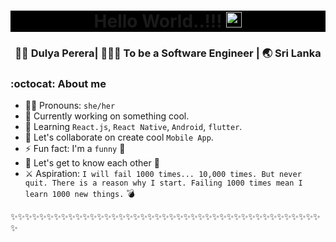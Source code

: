 <div align="center" style="background-color: black">
  <h1> Hello World..!!! <img src="https://media.giphy.com/media/hvRJCLFzcasrR4ia7z/giphy.gif" width="25px"></h1>
</div>


<div align="center">
<h3> 👩🏻 Dulya Perera| 👩🏻‍💻 To be a Software Engineer | 🌏 Sri Lanka </h3>
</div>

### :octocat: About me 

- 👩🏻 Pronouns: `she/her`
- 🔭 Currently working on something cool.
- 🌱 Learning `React.js`, `React Native`, `Android`, `flutter`.
- 👯 Let's collaborate on create cool `Mobile App`.
- ⚡ Fun fact: I'm a `funny` 🤔
- 💭 Let's get to know each other 🌟
- ⚔ Aspiration: `I will fail 1000 times... 10,000 times. But never quit. There is a reason why I start. Failing 1000 times mean I learn 1000 new things.` 💣 

✨✨✨✨✨✨✨✨✨✨✨✨✨✨✨✨✨✨✨✨✨✨✨✨✨✨✨✨✨✨✨✨✨✨✨✨✨✨✨✨✨✨✨✨
<!-- 
<p align="center"> <img src="https://github-readme-stats.vercel.app/api?username=Dulyaaa&show_icons=true&theme=synthwave" alt="Dulyaaa" /> 
<img align="center" height="400px" width="600px" src="https://github-readme-streak-stats.herokuapp.com/?user=Dulyaaa&theme=synthwave">
</p>
<!-- <img height="300px" src="https://github-readme-stats.vercel.app/api/top-langs/?username=Dulyaaa&theme=synthwave"> -->
<!-- <img src="https://activity-graph.herokuapp.com/graph?username=Dulyaaa&bg_color=2B213A&color=E5289E&line=DA5B0B&point=E1E8EB"> -->
<!--
[![Top Langs](https://github-readme-stats.vercel.app/api/top-langs/?username=Dulyaaa&layout=compact)](https://github.com/anuraghazra/github-readme-stats)
![Dulya's github stats](https://github-readme-stats.vercel.app/api/?username=Dulyaaa&show_icons=true&title_color=1F75C8&icon_color=2AA410&text_color=043667&bg_color=ffffff) -->


</div>
<!--
**Dulya-Perera/Dulya-Perera** is a ✨ _special_ ✨ repository because its `README.md` (this file) appears on your GitHub profile.
-->
